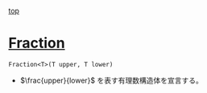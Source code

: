 [top](../README.md)

# [Fraction](./frac.hpp)

`Fraction<T>(T upper, T lower)`
- $\frac{upper}{lower}$ を表す有理数構造体を宣言する。